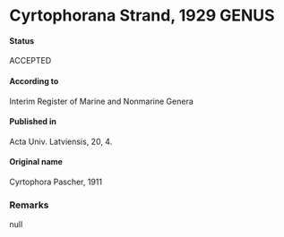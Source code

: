 Cyrtophorana Strand, 1929 GENUS
=======

#### Status
ACCEPTED

#### According to
Interim Register of Marine and Nonmarine Genera

#### Published in
Acta Univ. Latviensis, 20, 4.

#### Original name
Cyrtophora Pascher, 1911

### Remarks
null